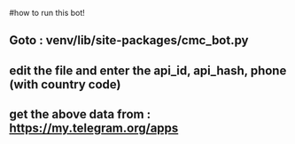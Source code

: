 #how to run this bot! 

## Goto : venv/lib/site-packages/cmc_bot.py 

## edit the file and enter the api_id, api_hash, phone (with country code) 

## get the above data from : https://my.telegram.org/apps 